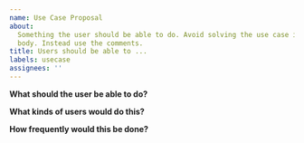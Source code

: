 ```yaml
---
name: Use Case Proposal
about:
  Something the user should be able to do. Avoid solving the use case in the
  body. Instead use the comments.
title: Users should be able to ...
labels: usecase
assignees: ''
---
```


**What should the user be able to do?**

**What kinds of users would do this?**

**How frequently would this be done?**
